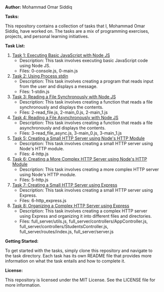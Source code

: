 **Author:** Mohammad Omar Siddiq

**Tasks:**

This repository contains a collection of tasks that I, Mohammad Omar Siddiq, have worked on. The tasks are a mix of programming exercises, projects, and personal learning initiatives.

**Task List:**

1. [Task 1: Executing Basic JavaScript with Node JS](task1.md)
	* Description: This task involves executing basic JavaScript code using Node JS.
	* Files: 0-console.js, 0-main.js
2. [Task 2: Using Process stdin](task2.md)
	* Description: This task involves creating a program that reads input from the user and displays a message.
	* Files: 1-stdin.js
3. [Task 3: Reading a File Synchronously with Node JS](task3.md)
	* Description: This task involves creating a function that reads a file synchronously and displays the contents.
	* Files: 2-read_file.js, 2-main_0.js, 2-main_1.js
4. [Task 4: Reading a File Asynchronously with Node JS](task4.md)
	* Description: This task involves creating a function that reads a file asynchronously and displays the contents.
	* Files: 3-read_file_async.js, 3-main_0.js, 3-main_1.js
5. [Task 5: Creating a Small HTTP Server using Node's HTTP Module](task5.md)
	* Description: This task involves creating a small HTTP server using Node's HTTP module.
	* Files: 4-http.js
6. [Task 6: Creating a More Complex HTTP Server using Node's HTTP Module](task6.md)
	* Description: This task involves creating a more complex HTTP server using Node's HTTP module.
	* Files: 5-http.js
7. [Task 7: Creating a Small HTTP Server using Express](task7.md)
	* Description: This task involves creating a small HTTP server using Express.
	* Files: 6-http_express.js
8. [Task 8: Organizing a Complex HTTP Server using Express](task8.md)
	* Description: This task involves creating a complex HTTP server using Express and organizing it into different files and directories.
	* Files: full_server/utils.js, full_server/controllers/AppController.js, full_server/controllers/StudentsController.js, full_server/routes/index.js, full_server/server.js

**Getting Started:**

To get started with the tasks, simply clone this repository and navigate to the task directory. Each task has its own README file that provides more information on what the task entails and how to complete it.

**License:**

This repository is licensed under the MIT License. See the LICENSE file for more information.
